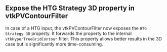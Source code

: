 ## Expose the HTG Strategy 3D property in vtkPVContourFilter

In case of a HTG input, the vtkPVContourFilter now exposes the `HTG Strategy 3D` property.
It forwards the property to the internal `vtkHyperTreeGridContour` filter.
This property allows better results in the 3D case but is significantly more time-consuming.
